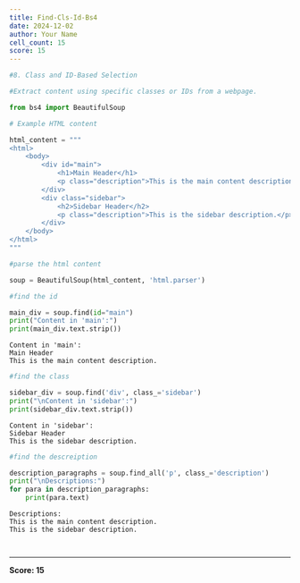 ```yaml
---
title: Find-Cls-Id-Bs4
date: 2024-12-02
author: Your Name
cell_count: 15
score: 15
---
```


```python
#8. Class and ID-Based Selection
```


```python
#Extract content using specific classes or IDs from a webpage.
```


```python
from bs4 import BeautifulSoup
```


```python
# Example HTML content
```


```python
html_content = """
<html>
    <body>
        <div id="main">
            <h1>Main Header</h1>
            <p class="description">This is the main content description.</p>
        </div>
        <div class="sidebar">
            <h2>Sidebar Header</h2>
            <p class="description">This is the sidebar description.</p>
        </div>
    </body>
</html>
"""
```


```python
#parse the html content
```


```python
soup = BeautifulSoup(html_content, 'html.parser')
```


```python
#find the id
```


```python
main_div = soup.find(id="main")
print("Content in 'main':")
print(main_div.text.strip())
```

    Content in 'main':
    Main Header
    This is the main content description.



```python
#find the class
```


```python
sidebar_div = soup.find('div', class_='sidebar')
print("\nContent in 'sidebar':")
print(sidebar_div.text.strip())
```

    
    Content in 'sidebar':
    Sidebar Header
    This is the sidebar description.



```python
#find the descreiption
```


```python
description_paragraphs = soup.find_all('p', class_='description')
print("\nDescriptions:")
for para in description_paragraphs:
    print(para.text)
```

    
    Descriptions:
    This is the main content description.
    This is the sidebar description.



```python

```


```python

```


---
**Score: 15**
